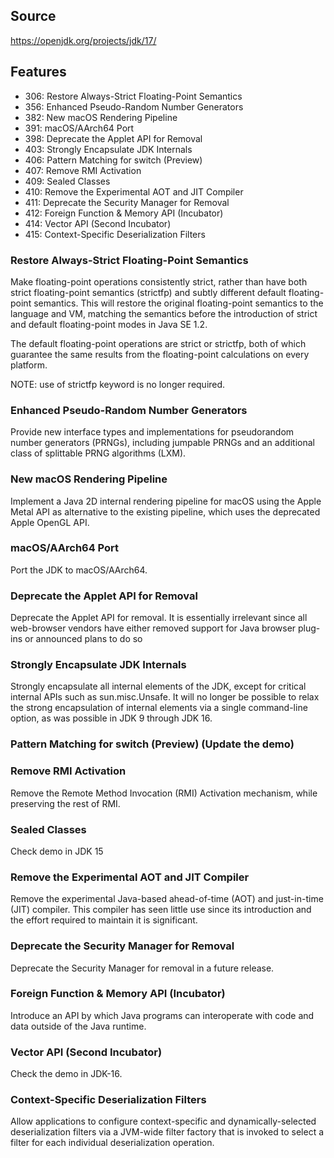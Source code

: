 ## Source 
https://openjdk.org/projects/jdk/17/

## Features
* 306:	Restore Always-Strict Floating-Point Semantics
* 356:	Enhanced Pseudo-Random Number Generators
* 382:	New macOS Rendering Pipeline
* 391:	macOS/AArch64 Port
* 398:	Deprecate the Applet API for Removal
* 403:	Strongly Encapsulate JDK Internals
* 406:	Pattern Matching for switch (Preview)
* 407:	Remove RMI Activation
* 409:	Sealed Classes
* 410:	Remove the Experimental AOT and JIT Compiler
* 411:	Deprecate the Security Manager for Removal
* 412:	Foreign Function & Memory API (Incubator)
* 414:	Vector API (Second Incubator)
* 415:	Context-Specific Deserialization Filters

### Restore Always-Strict Floating-Point Semantics
Make floating-point operations consistently strict, rather than have both strict floating-point 
semantics (strictfp) and subtly different default floating-point semantics. This will restore 
the original floating-point semantics to the language and VM, matching the semantics before the 
introduction of strict and default floating-point modes in Java SE 1.2.

The default floating-point operations are strict or strictfp, both of which guarantee the same 
results from the floating-point calculations on every platform.

NOTE: use of strictfp keyword is no longer required.

### Enhanced Pseudo-Random Number Generators
Provide new interface types and implementations for pseudorandom number generators (PRNGs), 
including jumpable PRNGs and an additional class of splittable PRNG algorithms (LXM).

### New macOS Rendering Pipeline
Implement a Java 2D internal rendering pipeline for macOS using the Apple Metal API as alternative 
to the existing pipeline, which uses the deprecated Apple OpenGL API.

### macOS/AArch64 Port
Port the JDK to macOS/AArch64.

### Deprecate the Applet API for Removal
Deprecate the Applet API for removal. It is essentially irrelevant since all web-browser vendors 
have either removed support for Java browser plug-ins or announced plans to do so

### Strongly Encapsulate JDK Internals
Strongly encapsulate all internal elements of the JDK, except for critical internal APIs such as 
sun.misc.Unsafe. It will no longer be possible to relax the strong encapsulation of internal 
elements via a single command-line option, as was possible in JDK 9 through JDK 16.

### Pattern Matching for switch (Preview) (Update the demo)

### Remove RMI Activation
Remove the Remote Method Invocation (RMI) Activation mechanism, while preserving the rest of RMI.

### Sealed Classes
Check demo in JDK 15

### Remove the Experimental AOT and JIT Compiler
Remove the experimental Java-based ahead-of-time (AOT) and just-in-time (JIT) compiler. This compiler 
has seen little use since its introduction and the effort required to maintain it is significant.

### Deprecate the Security Manager for Removal
Deprecate the Security Manager for removal in a future release.

### Foreign Function & Memory API (Incubator)
Introduce an API by which Java programs can interoperate with code and data outside of the Java runtime.

### Vector API (Second Incubator)
Check the demo in JDK-16.

### Context-Specific Deserialization Filters
Allow applications to configure context-specific and dynamically-selected deserialization filters via 
a JVM-wide filter factory that is invoked to select a filter for each individual deserialization operation.

